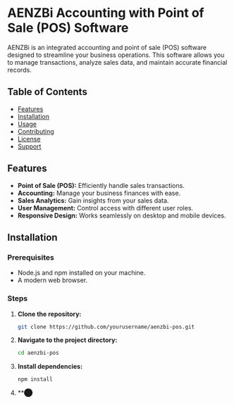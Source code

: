 # AENZBi Accounting with Point of Sale (POS) Software

AENZBi is an integrated accounting and point of sale (POS) software designed to streamline your business operations. This software allows you to manage transactions, analyze sales data, and maintain accurate financial records.

## Table of Contents
- [Features](#features)
- [Installation](#installation)
- [Usage](#usage)
- [Contributing](#contributing)
- [License](#license)
- [Support](#support)

## Features
- **Point of Sale (POS):** Efficiently handle sales transactions.
- **Accounting:** Manage your business finances with ease.
- **Sales Analytics:** Gain insights from your sales data.
- **User Management:** Control access with different user roles.
- **Responsive Design:** Works seamlessly on desktop and mobile devices.

## Installation

### Prerequisites
- Node.js and npm installed on your machine.
- A modern web browser.

### Steps
1. **Clone the repository:**
    ```bash
    git clone https://github.com/yourusername/aenzbi-pos.git
    ```
2. **Navigate to the project directory:**
    ```bash
    cd aenzbi-pos
    ```
3. **Install dependencies:**
    ```bash
    npm install
    ```
4. **⬤
